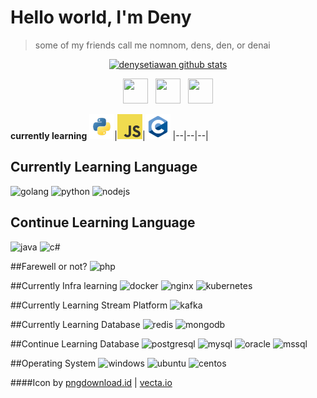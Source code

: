 # Hello world, I'm Deny
> some of my friends call me nomnom, dens, den, or denai

<p align="center">
  <a href="https://github.com/denysetiawan28"><img src="https://github-readme-stats.vercel.app/api?username=denysetiawan28&amp;hide_border=true&amp;show_icons=true&amp;theme=react" alt="denysetiawan github stats"></a>
</p>

<p align="center">
  <a href="https://discordapp.com/users/195547633656397824"><img height="40px" width="40px" src="https://symbols.getvecta.com/stencil_78/72_discord-tile.213125d9e8.svg" /></a> &nbsp;
  <a href="https://steamcommunity.com/id/screwcork"><img height="40px" width="40px" src="https://symbols.getvecta.com/stencil_96/95_steam-icon.48411dd3f8.svg" /></a> <space> &nbsp;</space>
  <a href="https://open.spotify.com/user/21qholackpgjlblhogatpcaxi?si=c8ca4438b4f2454a"><img height="40px" width="40px" src="https://symbols.getvecta.com/stencil_96/67_spotify-tile.8c1aae57ca.svg" /></a> 
</p>

**currently learning**
<img title="Python" alt="Python" width="40px" src="https://raw.githubusercontent.com/github/explore/master/topics/python/python.png" />|<img alt="JS" title="JavaScript" width="40px" src="https://raw.githubusercontent.com/github/explore/master/topics/javascript/javascript.png">|<img title="C" alt="C" width="40px" src="https://raw.githubusercontent.com/github/explore/master/topics/c/c.png">
|--|--|--|



## Currently Learning Language
<img title="golang" alt="golang" height="40px" width="40px" src="https://symbols.getvecta.com/stencil_82/4_go-language-vertical.a72b6d50f4.svg" />
<img title="python" alt="python" height="40px" width="40px" src="https://symbols.getvecta.com/stencil_92/75_python-vertical.89957e9945.svg" />
<img title="nodejs" alt="nodejs" height="40px" width="40px" src="https://symbols.getvecta.com/stencil_89/65_nodejs-icon.40ac81e939.svg" />

## Continue Learning Language
<img title="java" alt="java" height="40px" width="40px" src="https://symbols.getvecta.com/stencil_85/11_java-vertical.476edba08d.svg" />
<img title="c#" alt="c#" height="40px" width="40px" src="https://img2.pngdownload.id/20180831/iua/kisspng-c-programming-language-logo-microsoft-visual-stud-atlas-portfolio-5b89919299aab1.1956912415357423546294.jpg" />

##Farewell or not?
<img title="php" alt="php" height="40px" width="40px" src="https://symbols.getvecta.com/stencil_91/60_php.2555b4f2a6.svg" />

##Currently Infra learning
<img title="docker" alt="docker" height="40px" width="40px" src="https://symbols.getvecta.com/stencil_78/88_docker-official.d10249e59b.svg"/>
<img title="nginx" alt="nginx" height="40px" width="40px" src="https://symbols.getvecta.com/stencil_89/48_nginx-icon.09661a73ff.svg"/>
<img title="kubernetes" alt="kubernetes" height="40px" width="40px" src="https://symbols.getvecta.com/stencil_86/47_kubernetes-icon.0ceba07af6.svg"/>

##Currently Learning Stream Platform
<img title="kafka" alt="kafka" height="40px" width="40px" src="https://symbols.getvecta.com/stencil_74/14_apache-kafka-icon.348944fddb.svg"/>

##Currently Learning Database
<img title="redis" alt="redis" height="40px" width="40px" src="https://symbols.getvecta.com/stencil_94/51_redis-icon.61d14dc02a.svg"/>
<img title="mongodb" alt="mongodb" height="40px" width="40px" src="https://symbols.getvecta.com/stencil_261/25_mongodb.cef7d00b8a.svg"/>

##Continue Learning Database
<img title="postgresql" alt="postgresql" height="40px" width="40px" src="https://symbols.getvecta.com/stencil_261/33_postgresql.2657499023.svg"/>
<img title="mysql" alt="mysql" height="40px" width="40px" src="https://symbols.getvecta.com/stencil_88/137_mysql-official.c213f87f65.svg"/>
<img title="oracle" alt="oracle" height="40px" width="40px" src="https://symbols.getvecta.com/stencil_90/62_oracle.a22e15c665.svg"/>
<img title="mssql" alt="mssql" height="40px" width="40px" src="https://img2.pngdownload.id/20180407/xhq/kisspng-microsoft-sql-server-database-server-computer-serv-microsoft-5ac96fb17becd0.0011765415231507695076.jpg" />

##Operating System
<img title="windows" alt="windows" height="40px" width="40px" src="https://symbols.getvecta.com/stencil_88/79_microsoft-icon.bc8dc052fe.svg" />
<img title="ubuntu" alt="ubuntu" height="40px" width="40px" src="https://symbols.getvecta.com/stencil_99/5_ubuntu-icon.0377e67ad2.svg" />
<img title="centos" alt="centos" height="40px" width="40px" src="https://symbols.getvecta.com/stencil_76/35_centos.1b36e919bc.svg" />

####Icon by
<a target="_blank" href="https://pngdownload.id">pngdownload.id</a> |
<a target="_blank" href="https://symbols.getvecta.com">vecta.io</a> 


